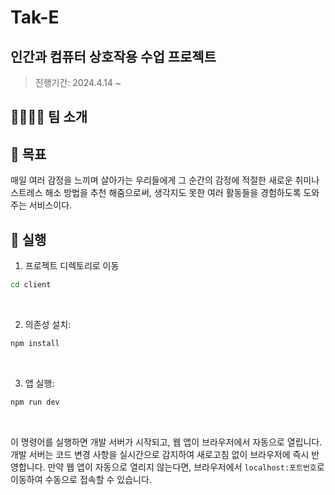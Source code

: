 # Tak-E

## 인간과 컴퓨터 상호작용 수업 프로젝트
> 진행기간: 2024.4.14 ~

## 🧑‍🧑‍🧒‍🧒 팀 소개

## 🚀 목표
매일 여러 감정을 느끼며 살아가는 우리들에게 그 순간의 감정에 적절한 새로운 취미나 스트레스 해소 방법을 추천 해줌으로써, 생각지도 못한 여러 활동들을 경험하도록 도와주는 서비스이다.

## 🏃 실행
1. 프로젝트 디렉토리로 이동
```bash
cd client
```

<br />

2. 의존성 설치:
```bash
npm install
```

<br />

3. 앱 실행:
```bash
npm run dev
```

<br />

이 명령어를 실행하면 개발 서버가 시작되고, 웹 앱이 브라우저에서 자동으로 열립니다. 개발 서버는 코드 변경 사항을 실시간으로 감지하여 새로고침 없이 브라우저에 즉시 반영합니다. 만약 웹 앱이 자동으로 열리지 않는다면, 브라우저에서 `localhost:포트번호`로 이동하여 수동으로 접속할 수 있습니다.
